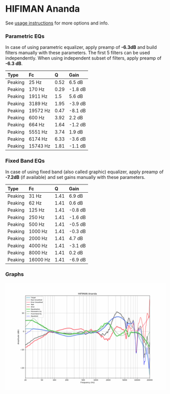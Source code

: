 # HIFIMAN Ananda
See [usage instructions](https://github.com/jaakkopasanen/AutoEq#usage) for more options and info.

### Parametric EQs
In case of using parametric equalizer, apply preamp of **-6.3dB** and build filters manually
with these parameters. The first 5 filters can be used independently.
When using independent subset of filters, apply preamp of **-6.3 dB**.

| Type    | Fc       |    Q | Gain    |
|:--------|:---------|:-----|:--------|
| Peaking | 25 Hz    | 0.52 | 6.5 dB  |
| Peaking | 170 Hz   | 0.29 | -1.8 dB |
| Peaking | 1911 Hz  | 1.5  | 5.6 dB  |
| Peaking | 3189 Hz  | 1.95 | -3.9 dB |
| Peaking | 19572 Hz | 0.47 | -8.1 dB |
| Peaking | 600 Hz   | 3.92 | 2.2 dB  |
| Peaking | 664 Hz   | 1.64 | -1.2 dB |
| Peaking | 5551 Hz  | 3.74 | 1.9 dB  |
| Peaking | 6174 Hz  | 6.33 | -3.6 dB |
| Peaking | 15743 Hz | 1.81 | -1.1 dB |

### Fixed Band EQs
In case of using fixed band (also called graphic) equalizer, apply preamp of **-7.2dB**
(if available) and set gains manually with these parameters.

| Type    | Fc       |    Q | Gain    |
|:--------|:---------|:-----|:--------|
| Peaking | 31 Hz    | 1.41 | 6.9 dB  |
| Peaking | 62 Hz    | 1.41 | 0.6 dB  |
| Peaking | 125 Hz   | 1.41 | -0.8 dB |
| Peaking | 250 Hz   | 1.41 | -1.6 dB |
| Peaking | 500 Hz   | 1.41 | -0.5 dB |
| Peaking | 1000 Hz  | 1.41 | -0.3 dB |
| Peaking | 2000 Hz  | 1.41 | 4.7 dB  |
| Peaking | 4000 Hz  | 1.41 | -3.1 dB |
| Peaking | 8000 Hz  | 1.41 | 0.2 dB  |
| Peaking | 16000 Hz | 1.41 | -6.9 dB |

### Graphs
![](./HIFIMAN%20Ananda.png)